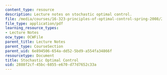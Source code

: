 ```yaml
---
content_type: resource
description: Lecture notes on stochastic optimal control.
file: /media/courses/16-323-principles-of-optimal-control-spring-2008/2888f2cf45bc6855e670d77d7652c33a_lec12.pdf
file_type: application/pdf
learning_resource_types:
- Lecture Notes
ocw_type: OCWFile
parent_title: Lecture Notes
parent_type: CourseSection
parent_uid: 6e894506-654a-dd52-5bd9-a554fa34866f
resourcetype: Document
title: Stochastic Optimal Control
uid: 2888f2cf-45bc-6855-e670-d77d7652c33a
---
```


